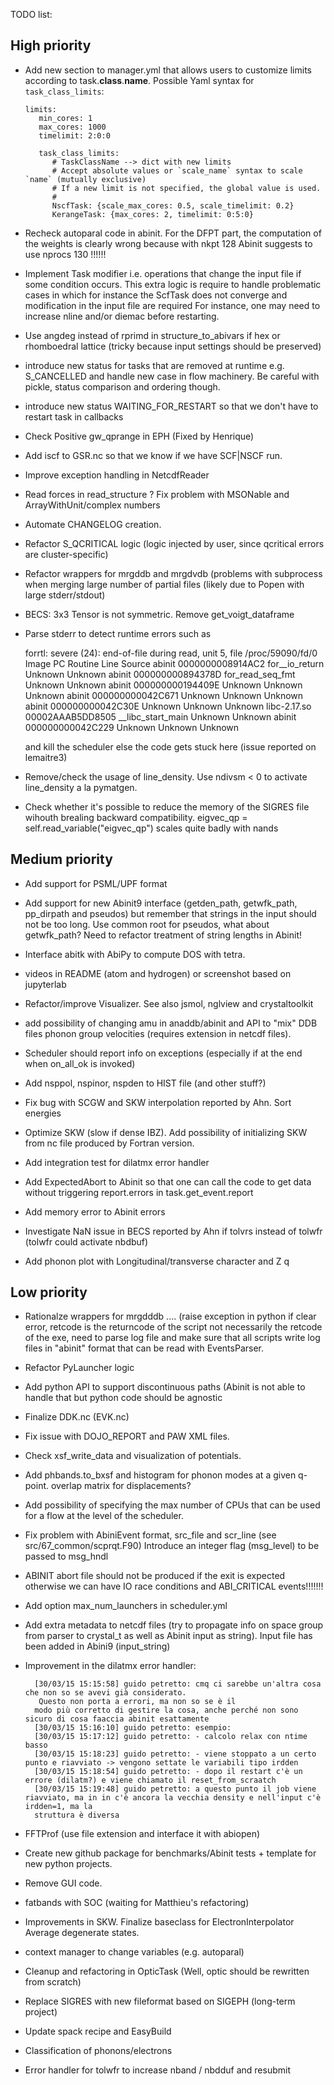 TODO list:

## High priority

* Add new section to manager.yml that allows users to customize limits according
  to task.__class__.__name__.
  Possible Yaml syntax for `task_class_limits`:

      limits:
         min_cores: 1
         max_cores: 1000
         timelimit: 2:0:0

         task_class_limits:
            # TaskClassName --> dict with new limits
            # Accept absolute values or `scale_name` syntax to scale `name` (mutually exclusive)
            # If a new limit is not specified, the global value is used.
            #
            NscfTask: {scale_max_cores: 0.5, scale_timelimit: 0.2}
            KerangeTask: {max_cores: 2, timelimit: 0:5:0}

* Recheck autoparal code in abinit. For the DFPT part, the computation of the weights is clearly 
  wrong because with nkpt 128 Abinit suggests to use nprocs 130 !!!!!!

* Implement Task modifier i.e. operations that change the input file if some condition occurs.
  This extra logic is require to handle problematic cases in which for instance the ScfTask does not converge
  and modification in the input file are required
  For instance, one may need to increase nline and/or diemac before restarting.

* Use angdeg instead of rprimd in structure_to_abivars if hex or rhomboedral lattice
  (tricky because input settings should be preserved)

* introduce new status for tasks that are removed at runtime e.g. S_CANCELLED
  and handle new case in flow machinery. Be careful with pickle, status comparison and ordering though.

* introduce new status WAITING_FOR_RESTART
  so that we don't have to restart task in callbacks

* Check Positive gw_qprange in EPH (Fixed by Henrique)

* Add iscf to GSR.nc so that we know if we have SCF|NSCF run.

* Improve exception handling in NetcdfReader

* Read forces in read_structure ? Fix problem with  MSONable and ArrayWithUnit/complex numbers

* Automate CHANGELOG creation.

* Refactor S_QCRITICAL logic (logic injected by user, since qcritical errors are cluster-specific)

* Refactor wrappers for mrgddb and mrgdvdb (problems with subprocess when
  merging large number of partial files (likely due to Popen with large stderr/stdout)

* BECS: 3x3 Tensor is not symmetric. Remove get_voigt_dataframe

* Parse stderr to detect runtime errors such as

    forrtl: severe (24): end-of-file during read, unit 5, file /proc/59090/fd/0
    Image              PC                Routine            Line        Source
    abinit             0000000008914AC2  for__io_return        Unknown  Unknown
    abinit             000000000894378D  for_read_seq_fmt      Unknown  Unknown
    abinit             000000000194409E  Unknown               Unknown  Unknown
    abinit             000000000042C671  Unknown               Unknown  Unknown
    abinit             000000000042C30E  Unknown               Unknown  Unknown
    libc-2.17.so       00002AAAB5DD8505  __libc_start_main     Unknown  Unknown
    abinit             000000000042C229  Unknown               Unknown  Unknown


  and kill the scheduler else the code gets stuck here (issue reported on lemaitre3)

* Remove/check the usage of line_density. Use ndivsm < 0 to activate line_density a la pymatgen.

* Check whether it's possible to reduce the memory of the SIGRES file wihouth brealing backward compatibility.
  eigvec_qp = self.read_variable("eigvec_qp") scales quite badly with nands


## Medium priority

* Add support for PSML/UPF format

* Add support for new Abinit9 interface (getden_path, getwfk_path, pp_dirpath and pseudos)
  but remember that strings in the input should not be too long.
  Use common root for pseudos, what about getwfk_path? Need to refactor treatment of string lengths in Abinit!

* Interface abitk with AbiPy to compute DOS with tetra.

* videos in README (atom and hydrogen) or screenshot based on jupyterlab

* Refactor/improve Visualizer. See also jsmol, nglview and crystaltoolkit

* add possibility of changing amu in anaddb/abinit and API to "mix" DDB files
  phonon group velocities (requires extension in netcdf files).

* Scheduler should report info on exceptions (especially if at the end when on_all_ok is invoked)

* Add nsppol, nspinor, nspden to HIST file (and other stuff?)

* Fix bug with SCGW and SKW interpolation reported by Ahn. Sort energies

* Optimize SKW (slow if dense IBZ). Add possibility of initializing SKW
  from nc file produced by Fortran version.

* Add integration test for dilatmx error handler

* Add ExpectedAbort to Abinit so that one can call the code to get data without triggering
  report.errors in task.get_event.report

* Add memory error to Abinit errors

* Investigate NaN issue in BECS reported by Ahn if tolvrs instead of tolwfr (tolwfr could activate nbdbuf)

* Add phonon plot with Longitudinal/transverse character and Z q

## Low priority

* Rationalze wrappers for mrgdddb .... (raise exception in python if clear error, retcode
  is the returncode of the script not necessarily the retcode of the exe, need to
  parse log file and make sure that all scripts write log files in "abinit" format
  that can be read with EventsParser.

* Refactor PyLauncher logic

* Add python API to support discontinuous paths (Abinit is not able to handle that
  but python code should be agnostic

* Finalize DDK.nc (EVK.nc)

* Fix issue with DOJO_REPORT and PAW XML files.

* Check xsf_write_data and visualization of potentials.

* Add phbands.to_bxsf and histogram for phonon modes at a given q-point.
  overlap matrix for displacements?

* Add possibility of specifying the max number of CPUs that can be used
  for a flow at the level of the scheduler.

* Fix problem with AbiniEvent format, src_file and scr_line (see src/67_common/scprqt.F90)
  Introduce an integer flag (msg_level) to be passed to msg_hndl

* ABINIT abort file should not be produced if the exit is expected otherwise we
  can have IO race conditions and ABI_CRITICAL events!!!!!!!

* Add option max_num_launchers in scheduler.yml

* Add extra metadata to netcdf files (try to propagate info on space group from parser to crystal_t
  as well as Abinit input as string). Input file has been added in Abini9 (input_string)

* Improvement in the dilatmx error handler:

        [30/03/15 15:15:58] guido petretto: cmq ci sarebbe un'altra cosa che non so se avevi già considerato.
         Questo non porta a errori, ma non so se è il
        modo più corretto di gestire la cosa, anche perché non sono sicuro di cosa faaccia abinit esattamente
        [30/03/15 15:16:10] guido petretto: esempio:
        [30/03/15 15:17:12] guido petretto: - calcolo relax con ntime basso
        [30/03/15 15:18:23] guido petretto: - viene stoppato a un certo punto e riavviato -> vengono settate le variabili tipo irdden
        [30/03/15 15:18:54] guido petretto: - dopo il restart c'è un errore (dilatm?) e viene chiamato il reset_from_scraatch
        [30/03/15 15:19:48] guido petretto: a questo punto il job viene riavviato, ma in in c'è ancora la vecchia density e nell'input c'è irdden=1, ma la
        struttura è diversa

* FFTProf (use file extension and interface it with abiopen)

* Create new github package for benchmarks/Abinit tests + template for new python projects.

* Remove GUI code.

* fatbands with SOC (waiting for Matthieu's refactoring)

* Improvements in SKW. Finalize baseclass for ElectronInterpolator
  Average degenerate states.

* context manager to change variables (e.g. autoparal)

* Cleanup and refactoring in OpticTask (Well, optic should be rewritten from scratch)

* Replace SIGRES with new fileformat based on SIGEPH (long-term project)

* Update spack recipe and EasyBuild

* Classification of phonons/electrons

* Error handler for tolwfr to increase nband / nbdduf and resubmit
